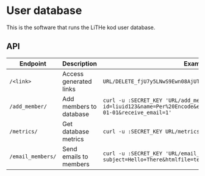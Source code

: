 # User database
This is the software that runs the LiTHe kod user database.

## API

| Endpoint       | Description             | Example                                |
|----------------|-------------------------|----------------------------------------|
| `/<link>`      | Access generated links  | `URL/DELETE_fjU7y5LNwS9Ewn08AjUTWjWip` |
| `/add_member/` | Add members to database | `curl -u :SECRET_KEY 'URL/add_member/?id=liuid123&name=Per%20Encode&email=id%40liu.se&joined=2020-01-01&receive_email=1'` |
| `/metrics/`    | Get database metrics    | `curl -u :SECRET_KEY URL/metrics/` |
| `/email_members/` | Send emails to members | `curl -u :SECRET_KEY 'URL/email_members/?subject=Hello+There&htmlfile=template.txt&receivers=default'` |

